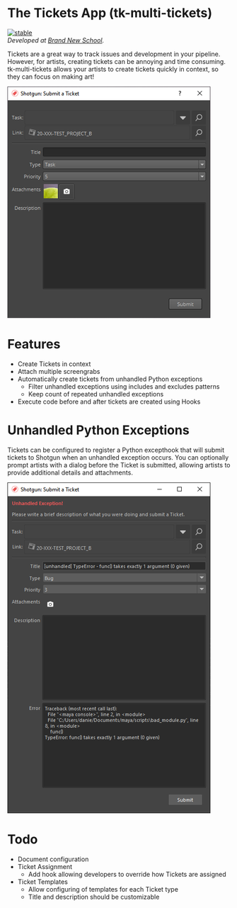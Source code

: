 # The Tickets App (tk-multi-tickets)
[![stable](https://img.shields.io/badge/version-0.1.0-green.svg)](https://semver.org)</br>
*Developed at [Brand New School](https://brandnewschool.com).*

Tickets are a great way to track issues and development in your pipeline. However, for artists, creating tickets can be annoying and time consuming. tk-multi-tickets allows your artists to create tickets quickly in context, so they can focus on making art!

<img src="https://github.com/nybrandnewschool/tk-multi-tickets/blob/master/images/tickets_submitter.png"/>

# Features
- Create Tickets in context
- Attach multiple screengrabs
- Automatically create tickets from unhandled Python exceptions
    + Filter unhandled exceptions using includes and excludes patterns
    + Keep count of repeated unhandled exceptions
- Execute code before and after tickets are created using Hooks

# Unhandled Python Exceptions
Tickets can be configured to register a Python excepthook that will submit tickets to Shotgun when an unhandled exception occurs. You can optionally prompt artists with a dialog before the Ticket is submitted, allowing artists to provide additional details and attachments.

<img src="https://github.com/nybrandnewschool/tk-multi-tickets/blob/master/images/tickets_submitter_exception.png"/>

# Todo
- Document configuration
- Ticket Assignment
    + Add hook allowing developers to override how Tickets are assigned
- Ticket Templates
    + Allow configuring of templates for each Ticket type
    + Title and description should be customizable
